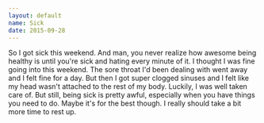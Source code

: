 ```yaml
---
layout: default
name: Sick
date: 2015-09-28
---
```


So I got sick this weekend. And man, you never realize how awesome being healthy is until you're sick and hating every minute of it. I thought I was fine going into this weekend. The sore throat I'd been dealing with went away and I felt fine for a day. But then I got super clogged sinuses and I felt like my head wasn't attached to the rest of my body. Luckily, I was well taken care of. But still, being sick is pretty awful, especially when you have things you need to do. Maybe it's for the best though. I really should take a bit more time to rest up.
